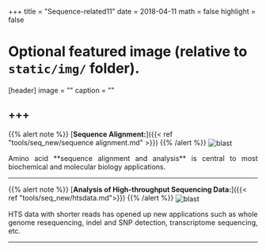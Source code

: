 +++
title = "Sequence-related11"
date = 2018-04-11
math = false
highlight = false

# Optional featured image (relative to `static/img/` folder).
[header]
image = ""
caption = ""


+++
---
{{% alert note %}}
[**Sequence Alignment:**]({{< ref "tools/seq_new/sequence alignment.md" >}})
{{% /alert %}}
<img src="/img/tools/sequence-alignment.jpg" alt="blast" align="center">
<p align="justify">Amino acid **sequence alignment and analysis** is central to most biochemical and molecular biology applications.  

---
{{% alert note %}}
[**Analysis of High-throughput Sequencing Data:**]({{< ref "tools/seq_new/htsdata.md">}})
{{% /alert %}}
<img src="/img/tools/hts.jpg" alt="blast" align="center">
<p align="justify">HTS data with shorter reads has opened up new applications such as whole genome resequencing, indel and SNP detection, transcriptome sequencing, etc.

---




             
